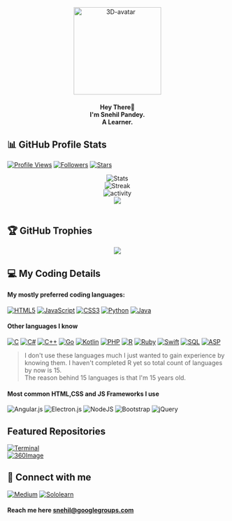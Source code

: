 <div align="center">
  <img src="https://images.weserv.nl/?url=avatars.githubusercontent.com/u/76873947?v=4h=300&w=300&fit=cover&mask=circle&maxage=7d" alt="3D-avatar" width="200px"/> 
</div>

<h4><p align="center">Hey There👋<br>I'm Snehil Pandey.<br>A Learner.</p></h4>


## 📊 GitHub Profile Stats
[![Profile Views](https://komarev.com/ghpvc/?username=Uthando993&color=0e75b6&style=for-the-badge)](https://#) [![Followers](https://img.shields.io/github/followers/uthando993?style=for-the-badge&color=0e75b6&labelColor=565656)](https://#) [![Stars](https://img.shields.io/github/stars/Uthando993?color=0e75b6&style=for-the-badge)](https://#) 

<div align="center">
  <img src="https://github-readme-stats.vercel.app/api?username=Uthando993&show_icons=true&locale=en&theme=github_dark&hide_border=true&background=0d1017" alt="Stats"/><br>
  <img src="https://github-readme-streak-stats.herokuapp.com/?user=Uthando993&theme=dark&hide_border=true&background=0d1017&ring=4c8eda&fire=4c8eda&currStreakLabel=4c8eda" alt="Streak"/> <br>
  <img src="https://github-readme-stats.vercel.app/api/top-langs?username=Uthando993&show_icons=true&locale=en&layout=compact&theme=github_dark&hide_border=true&bg_color=0d1017" alt="activity"/><br>
  <img src="https://github-readme-activity-graph.cyclic.app/graph?username=Uthando993&bg_color=0d1017&color=58a5fd&line=75aaff&point=ffffff&hide_border=true"><br>
</div><br>
  


## 🏆 GitHub Trophies
<div align="center ">
  <img src="https://github-profile-trophy.vercel.app/?username=uthando993&theme=darkhub&no-frame=true&no-bg=false&margin-w=4">
</div>

## 💻 My Coding Details
#### My mostly preferred coding languages:<br>
[![HTML5](https://img.shields.io/badge/html5-%23E34F26.svg?style=for-the-badge&logo=html5&logoColor=white)](https://html5.org) 
[![JavaScript](https://img.shields.io/badge/javascript-%23323330.svg?style=for-the-badge&logo=javascript&logoColor=%23F7DF1E)](https://ecma-international.org/publications-and-standards/standards/ecma-262) 
[![CSS3](https://img.shields.io/badge/css3-%231572B6.svg?style=for-the-badge&logo=css3&logoColor=white)](https://w3.org/TR/CSS/#css) 
[![Python](https://img.shields.io/badge/python%203-3670A0?style=for-the-badge&logo=python&logoColor=ffdd54)](https://python.org/)
[![Java](https://img.shields.io/badge/java-%23ED8B00.svg?style=for-the-badge&logo=java&logoColor=white)](https://java.com) 

#### Other languages I know
[![C](https://img.shields.io/badge/c-%2300599C.svg?style=for-the-badge&logo=c&logoColor=white)](https://open-std.org/jtc1/sc22/wg14) 
[![C#](https://img.shields.io/badge/c%23-%23239120.svg?style=for-the-badge&logo=c-sharp&logoColor=white)](https://learn.microsoft.com/en-us/dotnet/csharp) 
[![C++](https://img.shields.io/badge/c++-%2300599C.svg?style=for-the-badge&logo=c%2B%2B&logoColor=white)](https://isocpp.org/) 
[![Go](https://img.shields.io/badge/go-%2300ADD8.svg?style=for-the-badge&logo=go&logoColor=white)](https://go.dev/) 
[![Kotlin](https://img.shields.io/badge/kotlin-%237F52FF.svg?style=for-the-badge&logo=kotlin&logoColor=white)](https://kotlinlang.org/) 
[![PHP](https://img.shields.io/badge/php-%23777BB4.svg?style=for-the-badge&logo=php&logoColor=white)](https://php.net/) 
[![R](https://img.shields.io/badge/r-%23276DC3.svg?style=for-the-badge&logo=r&logoColor=white)](https://r-project.org/) 
[![Ruby](https://img.shields.io/badge/ruby-%23CC342D.svg?style=for-the-badge&logo=ruby&logoColor=white)](https://ruby-lang.org/) 
[![Swift](https://img.shields.io/badge/swift%204-F54A2A?style=for-the-badge&logo=swift&logoColor=white)](https://swift.org/) 
[![SQL](https://img.shields.io/badge/sql-FFF400?style=for-the-badge)](https://iso.org/standard/63555.html) 
[![ASP](https://img.shields.io/badge/asp-F44?style=for-the-badge)](https://asp.net/)<br>

> I don't use these languages much I just wanted to gain experience by knowing them.
> I haven't completed R yet so total count of languages by now is 15.  
> The reason behind 15 languages is that I'm 15 years old. 

#### Most common HTML,CSS and JS Frameworks I use<br>
![Angular.js](https://img.shields.io/badge/angular.js-%23E23237.svg?style=for-the-badge&logo=angularjs&logoColor=white)
![Electron.js](https://img.shields.io/badge/Electron-191970?style=for-the-badge&logo=Electron&logoColor=white)
![NodeJS](https://img.shields.io/badge/node.js-6DA55F?style=for-the-badge&logo=node.js&logoColor=white)
![Bootstrap](https://img.shields.io/badge/bootstrap-%23563D7C.svg?style=for-the-badge&logo=bootstrap&logoColor=white)
![jQuery](https://img.shields.io/badge/jquery-%230769AD.svg?style=for-the-badge&logo=jquery&logoColor=white)
<br>

## Featured Repositories
[![Terminal](https://github-readme-stats.vercel.app/api/pin/?username=Uthando993&repo=Terminal&show_icons=true&theme=github_dark)](https://github.com/Uthando993/Terminal)<br>
[![360Image](https://github-readme-stats.vercel.app/api/pin/?username=Uthando993&repo=360Image&show_icons=true&theme=github_dark)](https://github.com/Uthando993/360Image)

##  🔁 Connect with me
[![Medium](https://img.shields.io/badge/-Medium-212121?logo=medium&logoWidth=20&logoColor=white&style=for-the-badge)](https://s-pandey.medium.com/)
[![Sololearn](https://img.shields.io/badge/-Sololearn-aa11aa?logo=sololearn&logoColor=white&style=for-the-badge)](https://www.sololearn.com/profile/20594116)
#### Reach me here **snehil@googlegroups.com**
